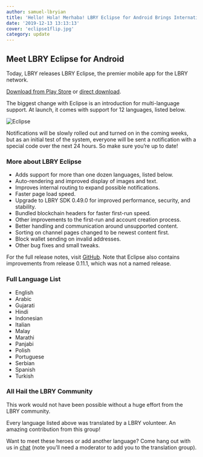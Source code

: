 ```yaml
---
author: samuel-lbryian
title: 'Hello! Hola! Merhaba! LBRY Eclipse for Android Brings Internationalization and More'
date: '2019-12-13 13:13:13'
cover: 'eclipse1flip.jpg'
category: update
---
```


## Meet LBRY Eclipse for Android
Today, LBRY releases LBRY Eclipse, the premier mobile app for the LBRY network.

[Download from Play Store](https://play.google.com/store/apps/details?id=io.lbry.browser) or [direct download](http://lbry.com/releases/lbry-android.apk).

The biggest change with Eclipse is an introduction for multi-language support. At launch, it comes with support for 12 languages, listed below.

![Eclipse](https://spee.ch/@lbrynews:0/android-eclipse.png)

Notifications will be slowly rolled out and turned on in the coming weeks, but as an initial test of the system, everyone will be sent a notification with a special code over the next 24 hours. So make sure you’re up to date!

### More about LBRY Eclipse

- Adds support for more than one dozen languages, listed below.
- Auto-rendering and improved display of images and text.
- Improves internal routing to expand possible notifications.
- Faster page load speed. 
- Upgrade to LBRY SDK 0.49.0 for improved performance, security, and stability.
- Bundled blockchain headers for faster first-run speed.
- Other improvements to the first-run and account creation process.
- Better handling and communication around unsupported content.
- Sorting on channel pages changed to be newest content first.
- Block wallet sending on invalid addresses.
- Other bug fixes and small tweaks. 

For the full release notes, visit [GitHub](https://github.com/lbryio/lbry-android/releases/tag/0.12.0). Note that Eclipse also contains improvements from release 0.11.1, which was not a named release.

### Full Language List

- English
- Arabic
- Gujarati
- Hindi
- Indonesian
- Italian
- Malay
- Marathi
- Panjabi
- Polish
- Portuguese
- Serbian 
- Spanish
- Turkish

### All Hail the LBRY Community

This work would not have been possible without a huge effort from the LBRY community.

Every language listed above was translated by a LBRY volunteer. An amazing contribution from this group!

Want to meet these heroes or add another language? Come hang out with us in [chat](https://chat.lbry.com) (note you'll need a moderator to add you to the translation group).
